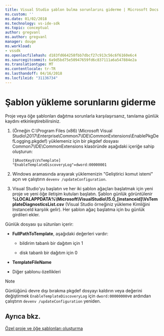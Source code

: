 ```yaml
---
title: Visual Studio şablon bulma sorunlarını giderme | Microsoft Docs
ms.custom: ''
ms.date: 01/02/2018
ms.technology: vs-ide-sdk
ms.topic: conceptual
author: gregvanl
ms.author: gregvanl
manager: douge
ms.workload:
- vssdk
ms.openlocfilehash: d183fd664258fbb7dbcf27c913c56c6f6160e6c4
ms.sourcegitcommit: 6a9d5bd75e50947659fd6c837111a6a547884e2a
ms.translationtype: MT
ms.contentlocale: tr-TR
ms.lasthandoff: 04/16/2018
ms.locfileid: "31136734"
---
```

# <a name="troubleshooting-template-installation"></a>Şablon yükleme sorunlarını giderme

Proje veya öğe şablonları dağıtma sorunlarla karşılaşırsanız, tanılama günlük kaydını etkinleştirebilirsiniz.

1. (Örneğin C:\Program Files (x86) \Microsoft Visual Studio\2017\Enterprise\Common7\IDE\CommonExtensions\EnablePkgDefLogging.pkgdef) yüklemeniz için bir pkgdef dosyası Common7\IDE\CommonExtensions klasöründe aşağıdaki içeriğe sahip oluşturun:

    ```
    [$RootKey$\VsTemplate]
    "EnableTemplateDiscoveryLog"=dword:00000001
    ```

1. Windows aramasında arayarak yüklemenizin "Geliştirici komut istemi" açın ve çalıştırın `devenv /updateConfiguration`.

1. Visual Studio'yu başlatın ve her iki şablon ağaçları başlatmak için yeni proje ve yeni öğe iletişim kutuları başlatın. Şablon günlük görüntülenir **%LOCALAPPDATA%\Microsoft\VisualStudio\15.0_[instanceid]\VsTemplateDiagnosticsList.csv** (Visual Studio örneğiniz yükleme Kimliğini InstanceId karşılık gelir). Her şablon ağaç başlatma için bu günlük girdileri ekler.

Günlük dosyası şu sütunları içerir:

- **FullPathToTemplate**, aşağıdaki değerleri vardır:

    - bildirim tabanlı bir dağıtım için 1

    - disk tabanlı bir dağıtım için 0

- **TemplateFileName**

- Diğer şablonu özellikleri

> [!NOTE]
> Günlüğünü devre dışı bırakma pkgdef dosyayı kaldırın veya değerini değiştirmek `EnableTemplateDiscoveryLog` için `dword:00000000`ve ardından çalıştırın `devenv /updateConfiguration` yeniden.

## <a name="see-also"></a>Ayrıca bkz.

[Özel proje ve öğe şablonları oluşturma](creating-custom-project-and-item-templates.md)